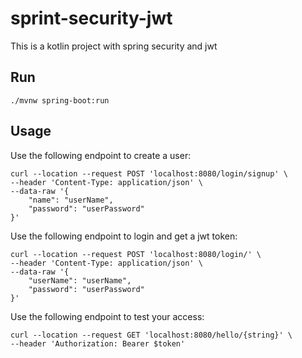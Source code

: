 # sprint-security-jwt

This is a kotlin project with spring security and jwt

## Run

``./mvnw spring-boot:run``

## Usage

Use the following endpoint to create a user:

```
curl --location --request POST 'localhost:8080/login/signup' \
--header 'Content-Type: application/json' \
--data-raw '{
    "name": "userName",
    "password": "userPassword"
}'
```

Use the following endpoint to login and get a jwt token:

```
curl --location --request POST 'localhost:8080/login/' \
--header 'Content-Type: application/json' \
--data-raw '{
    "userName": "userName",
    "password": "userPassword"
}'
```

Use the following endpoint to test your access:

```
curl --location --request GET 'localhost:8080/hello/{string}' \
--header 'Authorization: Bearer $token'
```